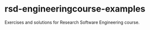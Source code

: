 rsd-engineeringcourse-examples
==============================

Exercises and solutions for Research Software Engineering course.
